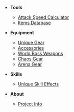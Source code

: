 - **Tools**
  - [Attack Speed Calculator](items.html)
  - [Items Database](items.html)

- **Equipment**
  - [Unique Gear](equip-unique.md)
  - [Accessories](equip-accessories.md)
  - [World Boss Weapons](equip-worldboss.md)
  - [Chaos Gear](equip-chaos.md)
  - [Arena Gear](equip-arena.md)

- **Skills**
  - [Unique Skill Effects](skills.md)

- **About**
  - [Project Info](about.md)
